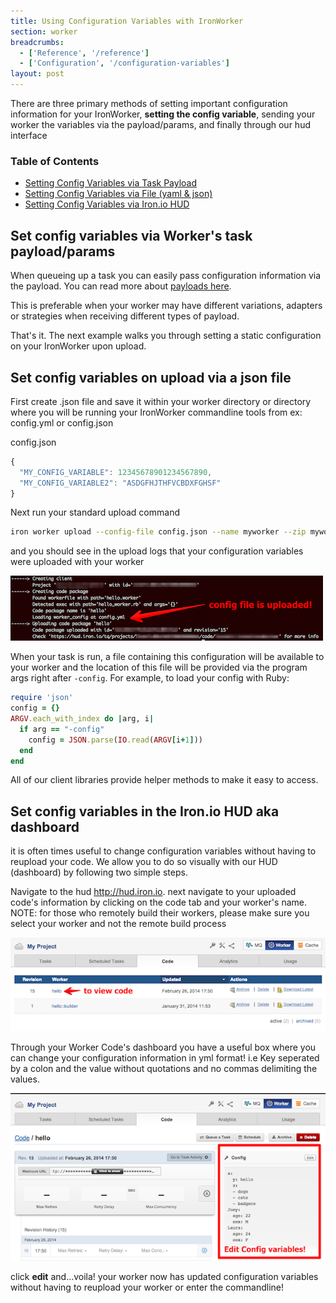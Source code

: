 ```yaml
---
title: Using Configuration Variables with IronWorker
section: worker
breadcrumbs:
  - ['Reference', '/reference']
  - ['Configuration', '/configuration-variables']
layout: post
---
```


<p></p>

<p>There are three primary methods of setting important configuration information for your IronWorker, <strong>setting the config variable</strong>, sending your worker the variables via the payload/params, and finally through our hud interface</p>

<section id="toc">
  <h3>Table of Contents</h3>
  <ul>
    <li><a href="#via_task_payload">Setting Config Variables via Task Payload</a></li>
    <li><a href="#config-via-file">Setting Config Variables via File (yaml & json)</a></li>
    <li><a href="#config-via-hud">Setting Config Variables via Iron.io HUD</a></li>
  </ul>
</section>

<h2 id="via_task_payload">Set config variables via Worker's task payload/params</h2>

<p>When queueing up a task you can easily pass configuration information via the payload. You can read more about
<a href="/worker/reference/payload/">payloads here</a>.

<p>This is preferable when your worker may have different variations, adapters or strategies when receiving different types of payload. </p>

<p>That's it. The next example walks you through setting a static configuration on your IronWorker upon upload.</p>

<h2 id="#config-via-file">Set config variables on upload via a json file</h2>

<p>First create .json file and save it within your worker directory or directory where you will be running your IronWorker commandline tools from ex: config.yml or config.json</p>

<figcaption><span>config.json </span></figcaption>

``` javascript
{
  "MY_CONFIG_VARIABLE": 12345678901234567890,
  "MY_CONFIG_VARIABLE2": "ASDGFHJTHFVCBDXFGHSF"
}
```

<p>Next run your standard upload command</p>

```sh
iron worker upload --config-file config.json --name myworker --zip myworker.zip iron/images:ruby-2.1 ruby worker.rb
```

<p>and you should see in the upload logs that your configuration variables were uploaded with your worker</p>
<img src="/images/worker/reference/config-uploaded.png" alt="config-uploaded">

When your task is run, a file containing this configuration will be available to your worker and the location of this file will be provided via the program args right after `-config`. For example, to load your config with Ruby:

```ruby
require 'json'
config = {}
ARGV.each_with_index do |arg, i|
  if arg == "-config"
    config = JSON.parse(IO.read(ARGV[i+1]))
  end
end
```

All of our client libraries provide helper methods to make it easy to access.

<h2 id="#config-via-hud">Set config variables in the Iron.io HUD aka dashboard</h2>
<p>it is often times useful to change configuration variables without having to reupload your code. We allow you to do so visually with our HUD (dashboard) by following two simple steps.</p>

<p>Navigate to the hud <a href="http://hud.iron.io">http://hud.iron.io</a>. next navigate to your uploaded code's information by clicking on the code tab and your worker's name. NOTE: for those who remotely build their workers, please make sure you select your worker and not the remote build process</p>
<img src="/images/worker/reference/hud-view-code.png" alt="hud-view-code">
<p>Through your Worker Code's dashboard you have a useful box where you can change your configuration information in yml format! i.e Key seperated by a colon and the value without quotations and no commas delimiting the values.</p>
<img src="/images/worker/reference/hud-config-setup.png" alt="hud-config-setup">
<p>click <strong>edit</strong> and...voila! your worker now has updated configuration variables without having to reupload your worker or enter the commandline!</p>
